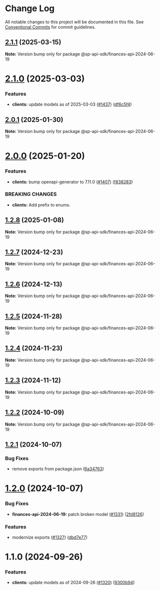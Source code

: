# Change Log

All notable changes to this project will be documented in this file.
See [Conventional Commits](https://conventionalcommits.org) for commit guidelines.

## [2.1.1](https://github.com/bizon/selling-partner-api-sdk/compare/@sp-api-sdk/finances-api-2024-06-19@2.1.0...@sp-api-sdk/finances-api-2024-06-19@2.1.1) (2025-03-15)

**Note:** Version bump only for package @sp-api-sdk/finances-api-2024-06-19

# [2.1.0](https://github.com/bizon/selling-partner-api-sdk/compare/@sp-api-sdk/finances-api-2024-06-19@2.0.1...@sp-api-sdk/finances-api-2024-06-19@2.1.0) (2025-03-03)

### Features

* **clients:** update models as of 2025-03-03 ([#1437](https://github.com/bizon/selling-partner-api-sdk/issues/1437)) ([df6c5f4](https://github.com/bizon/selling-partner-api-sdk/commit/df6c5f4623078ea559ae40757b7ba90bd780711c))

## [2.0.1](https://github.com/bizon/selling-partner-api-sdk/compare/@sp-api-sdk/finances-api-2024-06-19@2.0.0...@sp-api-sdk/finances-api-2024-06-19@2.0.1) (2025-01-30)

**Note:** Version bump only for package @sp-api-sdk/finances-api-2024-06-19

# [2.0.0](https://github.com/bizon/selling-partner-api-sdk/compare/@sp-api-sdk/finances-api-2024-06-19@1.2.8...@sp-api-sdk/finances-api-2024-06-19@2.0.0) (2025-01-20)

### Features

* **clients:** bump openapi-generator to 7.11.0 ([#1407](https://github.com/bizon/selling-partner-api-sdk/issues/1407)) ([f838283](https://github.com/bizon/selling-partner-api-sdk/commit/f838283172bb7acc895cdecadeddbe9879c07ba6))

### BREAKING CHANGES

* **clients:** Add prefix to enums.

## [1.2.8](https://github.com/bizon/selling-partner-api-sdk/compare/@sp-api-sdk/finances-api-2024-06-19@1.2.7...@sp-api-sdk/finances-api-2024-06-19@1.2.8) (2025-01-08)

**Note:** Version bump only for package @sp-api-sdk/finances-api-2024-06-19

## [1.2.7](https://github.com/bizon/selling-partner-api-sdk/compare/@sp-api-sdk/finances-api-2024-06-19@1.2.6...@sp-api-sdk/finances-api-2024-06-19@1.2.7) (2024-12-23)

**Note:** Version bump only for package @sp-api-sdk/finances-api-2024-06-19

## [1.2.6](https://github.com/bizon/selling-partner-api-sdk/compare/@sp-api-sdk/finances-api-2024-06-19@1.2.5...@sp-api-sdk/finances-api-2024-06-19@1.2.6) (2024-12-13)

**Note:** Version bump only for package @sp-api-sdk/finances-api-2024-06-19

## [1.2.5](https://github.com/bizon/selling-partner-api-sdk/compare/@sp-api-sdk/finances-api-2024-06-19@1.2.4...@sp-api-sdk/finances-api-2024-06-19@1.2.5) (2024-11-28)

**Note:** Version bump only for package @sp-api-sdk/finances-api-2024-06-19

## [1.2.4](https://github.com/bizon/selling-partner-api-sdk/compare/@sp-api-sdk/finances-api-2024-06-19@1.2.3...@sp-api-sdk/finances-api-2024-06-19@1.2.4) (2024-11-23)

**Note:** Version bump only for package @sp-api-sdk/finances-api-2024-06-19

## [1.2.3](https://github.com/bizon/selling-partner-api-sdk/compare/@sp-api-sdk/finances-api-2024-06-19@1.2.2...@sp-api-sdk/finances-api-2024-06-19@1.2.3) (2024-11-12)

**Note:** Version bump only for package @sp-api-sdk/finances-api-2024-06-19

## [1.2.2](https://github.com/bizon/selling-partner-api-sdk/compare/@sp-api-sdk/finances-api-2024-06-19@1.2.1...@sp-api-sdk/finances-api-2024-06-19@1.2.2) (2024-10-09)

**Note:** Version bump only for package @sp-api-sdk/finances-api-2024-06-19

## [1.2.1](https://github.com/bizon/selling-partner-api-sdk/compare/@sp-api-sdk/finances-api-2024-06-19@1.2.0...@sp-api-sdk/finances-api-2024-06-19@1.2.1) (2024-10-07)

### Bug Fixes

* remove exports from package.json ([6a34763](https://github.com/bizon/selling-partner-api-sdk/commit/6a347634f8089f511a393ad481a93796431e8947))

# [1.2.0](https://github.com/bizon/selling-partner-api-sdk/compare/@sp-api-sdk/finances-api-2024-06-19@1.1.0...@sp-api-sdk/finances-api-2024-06-19@1.2.0) (2024-10-07)

### Bug Fixes

* **finances-api-2024-06-19:** patch broken model ([#1331](https://github.com/bizon/selling-partner-api-sdk/issues/1331)) ([2fd8126](https://github.com/bizon/selling-partner-api-sdk/commit/2fd8126e9d753344fbf2c3c7376dcc16e124f720))

### Features

* modernize exports ([#1327](https://github.com/bizon/selling-partner-api-sdk/issues/1327)) ([dbd7e77](https://github.com/bizon/selling-partner-api-sdk/commit/dbd7e77ebe5d64131a46671df332fdf66f8b0e0c))

# 1.1.0 (2024-09-26)

### Features

* **clients:** update models as of 2024-09-26 ([#1320](https://github.com/bizon/selling-partner-api-sdk/issues/1320)) ([9300b94](https://github.com/bizon/selling-partner-api-sdk/commit/9300b94c17df12d40a99b754d69408b52bfd7e58))
